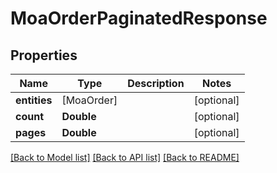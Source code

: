 # MoaOrderPaginatedResponse

## Properties
Name | Type | Description | Notes
------------ | ------------- | ------------- | -------------
**entities** | [MoaOrder] |  | [optional] 
**count** | **Double** |  | [optional] 
**pages** | **Double** |  | [optional] 

[[Back to Model list]](../README.md#documentation-for-models) [[Back to API list]](../README.md#documentation-for-api-endpoints) [[Back to README]](../README.md)


